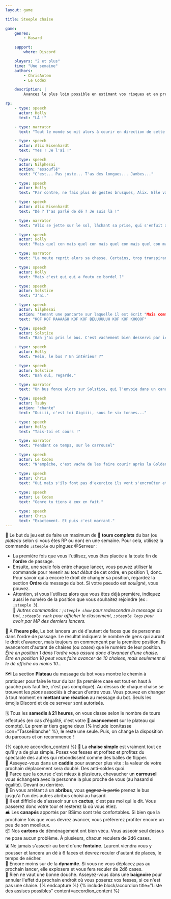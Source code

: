 ```yaml
---
layout: game

title: Steeple chaise

game:
    genres:
        - Hasard

    support:
        where: Discord

    players: "2 et plus"
    time: "Une semaine"
    authors:
        - ChrisAntem
        - Le Codex

    description: |
        Avancez le plus loin possible en estimant vos risques et en prenant garde aux endroits où vous vous assoirez...

rp:
    - type: speech
      actor: Holly
      text: "LÀ !"

    - type: narrator
      text: "Tout le monde se mit alors à courir en direction de cette lueur d'espoir. Malgré leur détermination, certains trébuchèrent en se faufilant entre les chaises, la mort dans l'âme, laissant seuls quelques survivants de cette traversée de la salle. Ou alors uniquement ceux qui avaient la moyenne en EPS. Lorsque tout à coup..."

    - type: speech
      actor: Alix Eisenhardt
      text: "Yes ! Je l'ai !"

    - type: speech
      actor: Nilphesai
      action: "essouflé"
      text: "C'est... Pas juste... T'as des longues... Jambes..."

    - type: speech
      actor: Holly
      text: "Par contre, ne fais plus de gestes brusques, Alix. Elle va te glisser des mains sinon. On va la dé..."

    - type: speech
      actor: Alix Eisenhardt
      text: "Dé ? T'as parlé de dé ? Je suis là !"

    - type: narrator
      text: "Alix se jette sur le sol, lâchant sa prise, qui s'enfuit aussitôt"

    - type: speech
      actor: Holly
      text: "Mais quel con mais quel con mais quel con mais quel con mais quel con"

    - type: narrator
      text: "La meute reprit alors sa chasse. Certains, trop transpirants, prirent une douche dans les l'une des baignoires disposées dans la salle. D'autres se cognèrent à des cactus, eux aussi disséminés çà et là"

    - type: speech
      actor: Holly
      text: "Mais c'est qui qui a foutu ce bordel ?"

    - type: speech
      actor: Solstice
      text: "J'ai."

    - type: speech
      actor: Nilphesai
      action: "tenant une pancarte sur laquelle il est écrit "Mais comment t'as fait pour courir aussi vite ?""
      text: "KOF KOF RAAAAGH KOF KOF BEUUUUUUH KOF KOF KOOOOF"

    - type: speech
      actor: Solstice
      text: "Bah j'ai pris le bus. C'est vachement bien desservi par ici."

    - type: speech
      actor: Holly
      text: "Hein, le bus ? En intérieur ?"

    - type: speech
      actor: Solstice
      text: "Bah oui, regarde."

    - type: narrator
      text: "Un bus fonce alors sur Solstice, qui l'envoie dans un canapé, et permet à la prise de se refaire la malle"

    - type: speech
      actor: Tsuby
      action: "chante"
      text: "Ouiiii, c'est toi Gigiiii, sous le six tonnes..."

    - type: speech
      actor: Holly
      text: "Tais-toi et cours !"

    - type: narrator
      text: "Pendant ce temps, sur le carrousel"

    - type: speech
      actor: Le Codex
      text: "N'empêche, c'est vache de les faire courir après la Goldentasse comme ça."

    - type: speech
      actor: Chris
      text: "Oui mais s'ils font pas d'exercice ils vont s'encroûter et pourront plus venir au bar."
      
    - type: speech
      actor: Le Codex
      text: "Genre tu tiens à eux en fait."

    - type: speech
      actor: Chris
      text: "Exactement. Et puis c'est marrant."
---
```


📖 Le but du jeu est de faire un maximum de 🔄 **tours complets** du bar (ou *plateau* selon si vous êtes RP ou non) en une semaine. Pour cela, utilisez la commande `;steeple` ou pinguez @Serveur :
- La première fois que vous l'utilisez, vous êtes placée à la toute fin de l'**ordre** de passage.
- Ensuite, une seule fois entre chaque lancer, vous pouvez utiliser la commande pour revenir au *tout début* de cet ordre, en position 1, donc. Pour savoir qui a encore le droit de changer sa position, regardez la section **Ordre** du message du bot. Si votre pseudo est *souligné*, vous pouvez.
- Attention, si vous l'utilisez alors que vous êtes déjà première, indiquez aussi le numéro de la position que vous souhaitez rejoindre (ex : `;steeple 3`).  
💬 *Autres commandes : `;steeple show` pour redescendre le message du bot, `;steeple rank` pour afficher le classement, `;steeple logs` pour avoir par MP des derniers lancers.*

🎲 À l'**heure pile**, Le bot lancera un dé d'autant de faces que de personnes dans l'ordre de passage. Le résultat indiquera le nombre de gens qui auront le droit d'avancer, mais toujours en commençant par la première position. Ils avanceront d'autant de chaises (ou *cases*) que le numéro de leur position.  
*Être en position 1 dans l'ordre vous assure donc d'avancer d'une chaise. Être en position 10 peut vous faire avancer de 10 chaises, mais seulement si le dé affiche au moins 10...*

🗺️ La section **Plateau** du message du bot vous montre le chemin à pratiquer pour faire le tour du bar (la première case est tout en haut à gauche puis faut lire, c'est pas compliqué). Au dessus de chaque chaise se trouvent les *pions* associés à chacun d'entre vous. Vous pouvez en changer à tout moment en **mettant une réaction** au message du bot. Seuls les émojis Discord et de ce serveur sont autorisés.

🗓️ Tous les **samedis à 21 heures**, on vous classe selon le nombre de tours effectués (en cas d'égalité, c'est votre 💺 **avancement** sur le plateau qui compte). Le premier tiers gagne deux {% include icon/tasse icon="TasseBlanche" %}, le reste une seule. Puis, on change la disposition du parcours et on recommence !

{% capture accordion_content %}
💺 La **chaise simple** est vraiment tout ce qu'il y a de plus simple. Posez vos fesses et profitez et profitez du spectacle des autres qui rebondissent comme des balles de flipper.  
🛒 Asseyez-vous dans un **caddie** pour avancer plus vite : la valeur de votre prochain déplacement sera doublé. Des anti-soldes quoi.  
🎠 Parce que la course c'est mieux à plusieurs, chevaucher un **carrousel** vous échangera avec la personne la plus proche de vous (au hasard si égalité). Devant ou derrière.  
🚏 En vous arrêtant à un **abribus**, vous ~~gagnez la partie~~ prenez le bus jusqu'à l'un des autres abribus choisi au hasard.  
🌵 Il est difficile de s'asseoir sur un **cactus**, c'est pas moi qui le dit. Vous passerez donc votre tour et resterez là où vous étiez.  
🛋️ Les **canapés** apportés par BSimo sont très confortables. Si bien que la prochaine fois que vous devrez avancer, vous préférerez profiter encore un peu de son moelleux.  
📦 Nos **cartons** de déménagement ont bien vécu. Vous asseoir seul dessus ne pose aucun problème. À plusieurs, chacun reculera de 2d6 cases.  
⛲ Ne jamais s'asseoir au bord d'une **fontaine**. Laurent viendra vous y pousser et lancera un dé à 6 faces et devrez reculer d'autant de places, le temps de sécher.  
🧨 Encore moins sur de la **dynamite**. Si vous ne vous déplacez pas au prochain lancer, elle explosera et vous fera reculer de 2d6 cases.  
🛁 Rien ne vaut une bonne douche. Asseyez-vous dans une **baignoire** pour annuler l'effet du prochain endroit où vous poserez vos fesses, si ce n'est pas une chaise.
{% endcapture %}
{% include block/accordion title="Liste des assises possibles" content=accordion_content %}
